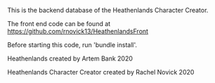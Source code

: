 This is the backend database of the Heathenlands Character Creator.

The front end code can be found at https://github.com/rnovick13/HeathenlandsFront

Before starting this code, run 'bundle install'.

Heathenlands created by Artem Bank 2020

Heathenlands Character Creator created by Rachel Novick 2020
